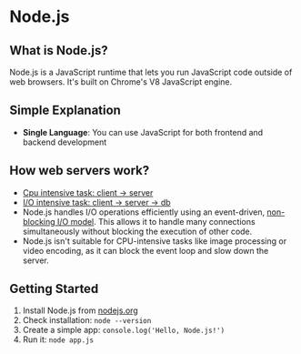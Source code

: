# Node.js

## What is Node.js?

Node.js is a JavaScript runtime that lets you run JavaScript code outside of web browsers. It's built on Chrome's V8 JavaScript engine.

## Simple Explanation

- **Single Language**: You can use JavaScript for both frontend and backend development

## How web servers work?

- [Cpu intensive task: client -> server](https://prnt.sc/wEyHiLd4wkn4)
- [I/O intensive task: client -> server -> db](https://prnt.sc/ToL8-WWChRaQ)
- Node.js handles I/O operations efficiently using an event-driven, [non-blocking I/O model](https://prnt.sc/Bp9USiIB9yTr). This allows it to handle many connections simultaneously without blocking the execution of other code.
- Node.js isn't suitable for CPU-intensive tasks like image processing or video encoding, as it can block the event loop and slow down the server.


## Getting Started

1. Install Node.js from [nodejs.org](https://nodejs.org)
2. Check installation: `node --version`
3. Create a simple app: `console.log('Hello, Node.js!')`
4. Run it: `node app.js`


